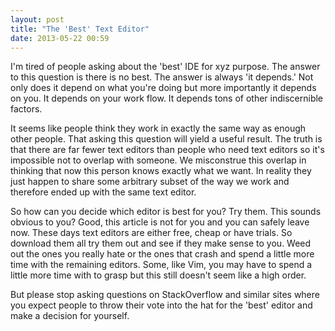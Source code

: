 ```yaml
---
layout: post
title: "The 'Best' Text Editor"
date: 2013-05-22 00:59
---
```


I'm tired of people asking about the 'best' IDE for xyz purpose. The answer to this question is there is no best. The answer is always 'it depends.' Not only does it depend on what you're doing but more importantly it depends on you. It depends on your work flow. It depends tons of other indiscernible factors.

It seems like people think they work in exactly the same way as enough other people. That asking this question will yield a useful result. The truth is that there are far fewer text editors than people who need text editors so it's impossible not to overlap with someone. We misconstrue this overlap in thinking that now this person knows exactly what we want. In reality they just happen to share some arbitrary subset of the way we  work and therefore ended up with the same text editor.

So how can you decide which editor is best for you? Try them. This sounds obvious to you? Good, this article is not for you and you can safely leave now. These days text editors are either free, cheap or have trials. So download them all try them out and see if they make sense to you. Weed out the ones you really hate or the ones that crash and spend a little more time with the remaining editors. Some, like Vim, you may have to spend a little more time with to grasp but this still doesn't seem like a high order.

But please stop asking questions on StackOverflow and similar sites where you expect people to throw their vote into the hat for the 'best' editor and make a decision for yourself.

